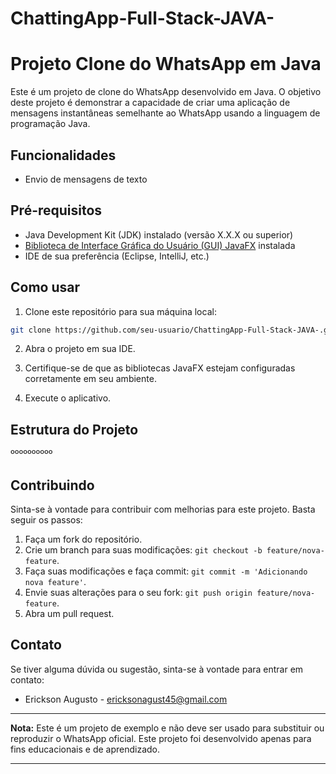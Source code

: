 # ChattingApp-Full-Stack-JAVA-
# Projeto Clone do WhatsApp em Java

Este é um projeto de clone do WhatsApp desenvolvido em Java. O objetivo deste projeto é demonstrar a capacidade de criar uma aplicação de mensagens instantâneas semelhante ao WhatsApp usando a linguagem de programação Java.

## Funcionalidades

- Envio de mensagens de texto

## Pré-requisitos

- Java Development Kit (JDK) instalado (versão X.X.X ou superior)
- [Biblioteca de Interface Gráfica do Usuário (GUI) JavaFX](https://openjfx.io/) instalada
- IDE de sua preferência (Eclipse, IntelliJ, etc.)

## Como usar

1. Clone este repositório para sua máquina local:

```bash
git clone https://github.com/seu-usuario/ChattingApp-Full-Stack-JAVA-.git
```

2. Abra o projeto em sua IDE.

3. Certifique-se de que as bibliotecas JavaFX estejam configuradas corretamente em seu ambiente.

4. Execute o aplicativo.

## Estrutura do Projeto

ºººººººººº

## Contribuindo

Sinta-se à vontade para contribuir com melhorias para este projeto. Basta seguir os passos:

1. Faça um fork do repositório.
2. Crie um branch para suas modificações: `git checkout -b feature/nova-feature`.
3. Faça suas modificações e faça commit: `git commit -m 'Adicionando nova feature'`.
4. Envie suas alterações para o seu fork: `git push origin feature/nova-feature`.
5. Abra um pull request.



## Contato

Se tiver alguma dúvida ou sugestão, sinta-se à vontade para entrar em contato:

- Erickson Augusto - [ericksonagust45@gmail.com](mailto:ericksonagust45@gmail.com)

---

**Nota:** Este é um projeto de exemplo e não deve ser usado para substituir ou reproduzir o WhatsApp oficial. Este projeto foi desenvolvido apenas para fins educacionais e de aprendizado.

---
